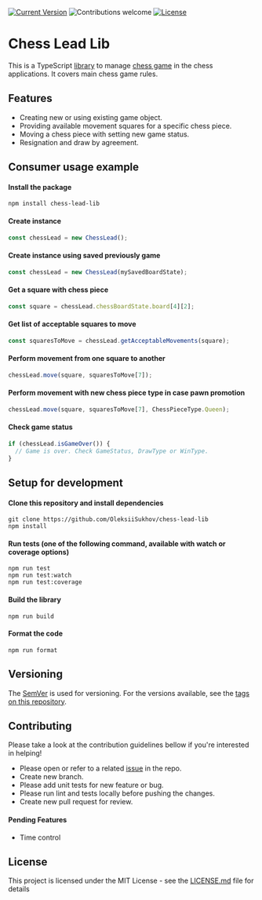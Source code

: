 
[![Current Version](https://img.shields.io/badge/version-1.0.2-yellow.svg)](https://github.com/OleksiiSukhov/chess-lead-lib)
![Contributions welcome](https://img.shields.io/badge/contributions-welcome-green.svg)
[![License](https://img.shields.io/badge/license-MIT-blue.svg)](https://opensource.org/licenses/MIT)

# Chess Lead Lib
This is a TypeScript [library](https://www.npmjs.com/package/chess-lead-lib) to manage [chess game](https://en.wikipedia.org/wiki/Chess) in the chess applications. It covers main chess game rules.

## Features
- Creating new or using existing game object.
- Providing available movement squares for a specific chess piece.
- Moving a chess piece with setting new game status.
- Resignation and draw by agreement.

## Consumer usage example
#### Install the package
```
npm install chess-lead-lib
```

#### Create instance
```typescript
const chessLead = new ChessLead();
```

#### Create instance using saved previously game
```typescript
const chessLead = new ChessLead(mySavedBoardState);
```

#### Get a square with chess piece
```typescript
const square = chessLead.chessBoardState.board[4][2];
```

#### Get list of acceptable squares to move
```typescript
const squaresToMove = chessLead.getAcceptableMovements(square);
```

#### Perform movement from one square to another
```typescript
chessLead.move(square, squaresToMove[7]);
```

#### Perform movement with new chess piece type in case pawn promotion
```typescript
chessLead.move(square, squaresToMove[7], ChessPieceType.Queen);
```

#### Check game status
```typescript
if (chessLead.isGameOver()) {
  // Game is over. Check GameStatus, DrawType or WinType.
}
```

## Setup for development
#### Clone this repository and install dependencies
```
git clone https://github.com/OleksiiSukhov/chess-lead-lib
npm install
```

#### Run tests (one of the following command, available with watch or coverage options)
```
npm run test
npm run test:watch
npm run test:coverage
```

#### Build the library
```
npm run build
```

#### Format the code
```
npm run format
```

## Versioning
The [SemVer](http://semver.org/) is used for versioning. For the versions available, see the [tags on this repository](https://github.com/OleksiiSukhov/chess-lead-lib/tags).

## Contributing
Please take a look at the contribution guidelines bellow if you're interested in helping!

- Please open or refer to a related [issue](https://github.com/OleksiiSukhov/chess-lead-lib/issues) in the repo.
- Create new branch.
- Please add unit tests for new feature or bug.
- Please run lint and tests locally before pushing the changes.
- Create new pull request for review.

#### Pending Features
- Time control

## License
This project is licensed under the MIT License - see the [LICENSE.md](LICENSE.md) file for details
